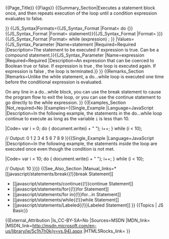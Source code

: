 {{Page_Title}}
{{Flags}}
{{Summary_Section|Executes a statement block once, and then repeats execution of the loop until a condition expression evaluates to false.

}}
{{JS_Syntax|Formats={{JS_Syntax_Format
|Format= do {}}{{JS_Syntax_Format
|Format=     statement}}{{JS_Syntax_Format
|Format= }}}{{JS_Syntax_Format
|Format= while (expression) ; }}
|Values={{JS_Syntax_Parameter
|Name=statement
|Required=Required
|Description=The statement to be executed if expression is true. Can be a compound statement.}}{{JS_Syntax_Parameter
|Name=expression
|Required=Required
|Description=An expression that can be coerced to Boolean true or false. If expression is true , the loop is executed again. If expression is false , the loop is terminated.}}
}}
{{Remarks_Section
|Remarks=Unlike the while statement, a do...while loop is executed one time before the conditional expression is evaluated.

On any line in a do...while block, you can use the break statement to cause the program flow to exit the loop, or you can use the continue statement to go directly to the while expression.
}}
{{Examples_Section
|Not_required=No
|Examples={{Single_Example
|Language=JavaScript
|Description=In the following example, the statements in the do...while loop continue to execute as long as the variable <code>i</code> is less than 10.

|Code= var i = 0;
 do {
     document.write(i + " ");
     i++;
 } while (i &lt; 10);
 
 // Output: 0 1 2 3 4 5 6 7 8 9
}}{{Single_Example
|Language=JavaScript
|Description=In the following example, the statements inside the loop are executed once even though the condition is not met.

|Code= var i = 10;
 do {
     document.write(i + " ");
     i++;
 } while (i &lt; 10);
 
 // Output: 10
}}}}
{{See_Also_Section
|Manual_links=* [[javascript/statements/break{{!}}break Statement]]
* [[javascript/statements/continue{{!}}continue Statement]]
* [[javascript/statements/for{{!}}for Statement]]
* [[javascript/statements/for in{{!}}for...in Statement]]
* [[javascript/statements/while{{!}}while Statement]]
* [[javascript/statements/Labeled{{!}}Labeled Statement]]
}}
{{Topics | JS Basic}}

{{External_Attribution
|Is_CC-BY-SA=No
|Sources=MSDN
|MDN_link=
|MSDN_link=http://msdn.microsoft.com/en-us/library/ie/5c1h7h0k(v=vs.94).aspx
|HTML5Rocks_link=
}}